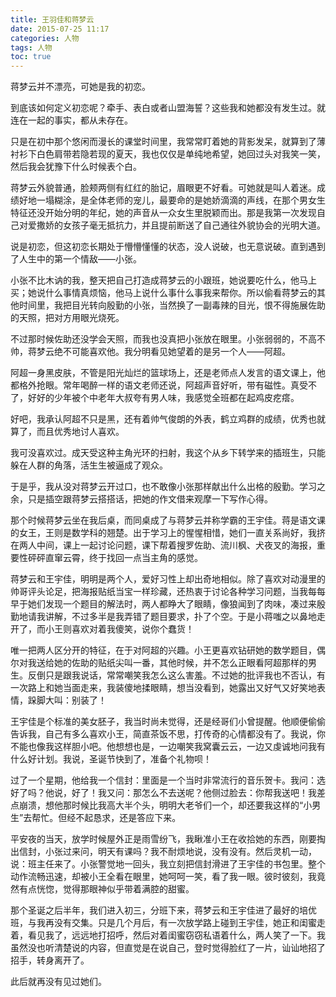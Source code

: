 ```yaml
---
title: 王羽佳和蒋梦云
date: 2015-07-25 11:17
categories: 人物
tags: 人物
toc: true
---
```

蒋梦云并不漂亮，可她是我的初恋。

到底该如何定义初恋呢？牵手、表白或者山盟海誓？这些我和她都没有发生过。就连在一起的事实，都从未存在。

只是在初中那个悠闲而漫长的课堂时间里，我常常盯着她的背影发呆，就算到了薄衬衫下白色肩带若隐若现的夏天，我也仅仅是单纯地希望，她回过头对我笑一笑，然后我会犹豫下什么时候表个白。

蒋梦云外貌普通，脸颊两侧有红红的胎记，眉眼更不好看。可她就是叫人着迷。成绩好地一塌糊涂，是全体老师的宠儿，最要命的是她娇滴滴的声线，在那个男女生特征还没开始分明的年纪，她的声音从一众女生里脱颖而出。那是我第一次发现自己对爱撒娇的女孩子毫无抵抗力，并且提前断送了自己通往外貌协会的光明大道。

说是初恋，但这初恋长期处于懵懵懂懂的状态，没人说破，也无意说破。直到遇到了人生中的第一个情敌——小张。

小张不比木讷的我，整天把自己打造成蒋梦云的小跟班，她说要吃什么，他马上买；她说什么事情真烦恼，他马上说什么事什么事我来帮你。所以偷看蒋梦云的其他时间里，我把目光转向殷勤的小张，当然换了一副毒辣的目光，恨不得施展佐助的天照，把对方用眼光烧死。

不过那时候佐助还没学会天照，而我也没真把小张放在眼里。小张弱弱的，不高不帅，蒋梦云绝不可能喜欢他。我分明看见她望着的是另一个人——阿超。

阿超一身黑皮肤，不管是阳光灿烂的篮球场上，还是老师点人发言的语文课上，他都格外抢眼。常年喝醉一样的语文老师还说，阿超声音好听，带有磁性。真受不了，好好的少年被个中老年大叔夸有男人味，我感觉全班都在起鸡皮疙瘩。

好吧，我承认阿超不只是黑，还有着帅气俊朗的外表，鹤立鸡群的成绩，优秀也就算了，而且优秀地讨人喜欢。

我可没喜欢过。成天受这种主角光环的扫射，我这个从乡下转学来的插班生，只能躲在人群的角落，活生生被逼成了观众。

于是乎，我从没对蒋梦云开过口，也不敢像小张那样献出什么出格的殷勤。学习之余，只是插空跟蒋梦云搭搭话，把她的作文借来观摩一下写作心得。

那个时候蒋梦云坐在我后桌，而同桌成了与蒋梦云并称学霸的王宇佳。蒋是语文课的女王，王则是数学科的翘楚。出于学习上的惺惺相惜，她们一直关系尚好，我挤在两人中间，课上一起讨论问题，课下帮着搜罗佐助、流川枫、犬夜叉的海报，重要性砰砰直窜云霄，终于找回一点当主角的感觉。

蒋梦云和王宇佳，明明是两个人，爱好习性上却出奇地相似。除了喜欢对动漫里的帅哥评头论足，把海报贴纸当宝一样珍藏，还热衷于讨论各种学习问题，当我每每早于她们发现一个题目的解法时，两人都睁大了眼睛，像狼闻到了肉味，凑过来殷勤地请我讲解，不过多半是我弄错了题目要求，扑了个空。于是小蒋嗤之以鼻地走开了，而小王则喜欢对着我傻笑，说你个蠢货！

唯一把两人区分开的特征，在于对阿超的兴趣。小王更喜欢钻研她的数学题目，偶尔对我送给她的佐助的贴纸尖叫一番，其他时候，并不怎么正眼看阿超那样的男生。反倒只是跟我说话，常常嘲笑我怎么这么害羞。不过她的批评我也不否认，有一次路上和她当面走来，我装傻地揉眼睛，想当没看到，她露出又好气又好笑地表情，跺脚大叫：别装了！

王宇佳是个标准的美女胚子，我当时尚未觉得，还是经哥们小曾提醒。他顺便偷偷告诉我，自己有多么喜欢小王，简直茶饭不思，打传奇的心情都没有了。我说，你不能也像我这样胆小吧。他想想也是，一边嘲笑我窝囊云云，一边又虔诚地问我有什么好计划。我说，圣诞节快到了，准备个礼物呗！

过了一个星期，他给我一个信封：里面是一个当时非常流行的音乐贺卡。我问：选好了吗？他说，好了！我又问：那怎么不去送呢？他侧过脸去：你帮我送吧！我差点崩溃，想他那时候比我高大半个头，明明大老爷们一个，却还要我这样的“小男生”去帮忙。但经不起恳求，还是答应下来。

平安夜的当天，放学时候屋外正是雨雪纷飞，我瞅准小王在收拾她的东西，刚要掏出信封，小张过来问，明天有课吗？我不耐烦地说，没有没有。然后灵机一动，说：班主任来了。小张警觉地一回头，我立刻把信封滑进了王宇佳的书包里。整个动作流畅迅速，却被小王全看在眼里，她呵呵一笑，看了我一眼。彼时彼刻，我竟然有点恍惚，觉得那眼神似乎带着满腔的甜蜜。

那个圣诞之后半年，我们进入初三，分班下来，蒋梦云和王宇佳进了最好的培优班，与我再没有交集。只是几个月后，有一次放学路上碰到王宇佳，她正和闺蜜走着，看见我了，远远地打招呼，然后对着闺蜜窃窃私语着什么，两人笑了一下。我虽然没也听清楚说的内容，但直觉是在说自己，登时觉得脸红了一片，讪讪地招了招手，转身离开了。

此后就再没有见过她们。





